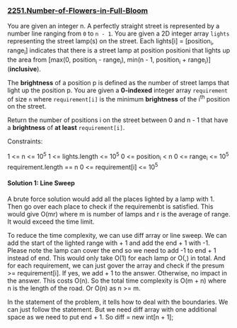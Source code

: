 ### [2251.Number-of-Flowers-in-Full-Bloom](https://leetcode.com/problems/count-positions-on-street-with-required-brightness/)

You are given an integer n. A perfectly straight street is represented by a number line ranging from `0` to `n - 1`. You are given a 2D integer array `lights` representing the street lamp(s) on the street. Each lights[i] = [position<sub>i</sub>, range<sub>i</sub>] indicates that there is a street lamp at position positioni that lights up the area from [max(0, position<sub>i</sub> - range<sub>i</sub>), min(n - 1, position<sub>i</sub> + range<sub>i</sub>)] (**inclusive**).

The **brightness** of a position p is defined as the number of street lamps that light up the position p. You are given a **0-indexed** integer array `requirement` of size `n` where `requirement[i]` is the minimum **brightness** of the i<sup>th</sup> position on the street.

Return the number of positions i on the street between 0 and n - 1 that have a **brightness** of **at least** `requirement[i]`.

Constraints:

1 <= n <= 10<sup>5</sup>
1 <= lights.length <= 10<sup>5</sup>
0 <= position<sub>i</sub> < n
0 <= range<sub>i</sub> <= 10<sup>5</sup>
requirement.length == n
0 <= requirement[i] <= 10<sup>5</sup>

#### Solution 1: Line Sweep

A brute force solution would add all the places lighted by a lamp with 1. Then go over each place to check if the requiremenbt is satisfied. This would give O(mr) where m is number of lamps and r is the average of range. It would exceed the time limit.

To reduce the time complexity, we can use diff array or line sweep. We can add the start of the lighted range with + 1 and add the end + 1 with -1. Please note the lamp can cover the end so we need to add -1 to end + 1 instead of end. This would only take O(1) for each lamp or O(,) in total. And for each requirement, we can just gover the array and check if the presum >= requirement[i]. If yes, we add + 1 to the answer. Otherwise, no impact in the answer. This costs O(n). So the total time complexity is O(m + n) where n is the length of the road. Or O(n) as n >= m.

In the statement of the problem, it tells how to deal with the boundaries. We can just follow the statement. But we need diff array with one additional space as we need to put end + 1. So diff = new int[n + 1];